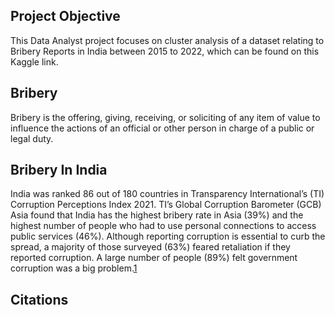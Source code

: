 ## Project Objective

This Data Analyst project focuses on cluster analysis of a dataset relating to Bribery Reports in India between 2015 to 2022, which can be found on this Kaggle link. 

## Bribery

Bribery is the offering, giving, receiving, or soliciting of any item of value to influence the actions of an official or other person in charge of a public or legal duty.

## Bribery In India

India was ranked 86 out of 180 countries in Transparency International’s (TI) Corruption Perceptions Index 2021. TI’s Global Corruption Barometer (GCB) Asia found that India has the highest bribery rate in Asia (39%) and the highest number of people who had to use personal connections to access public services (46%). Although reporting corruption is essential to curb the spread, a majority of those surveyed (63%) feared retaliation if they reported corruption. A large number of people (89%) felt government corruption was a big problem.[1]

## Citations

[1]: https://www.gov.uk/government/publications/overseas-business-risk-india/overseas-business-risk-india#bribery-and-corruption "Overseas Business Risk - India: Bribery and corruption"
